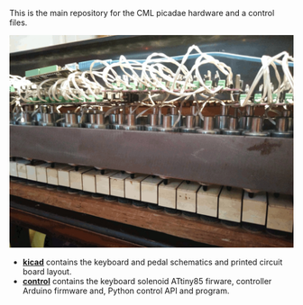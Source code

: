 This is the main repository for the CML picadae hardware
and a control files.

![Picadae](picadae_solenoids_closeup_20191012_2.jpg)

- [__kicad__](kicad/README.md) contains the keyboard and pedal schematics and printed circuit board layout.
- [__control__](control/README.md) contains the keyboard solenoid ATtiny85 firware, controller Arduino firmware and, Python control API and program.
